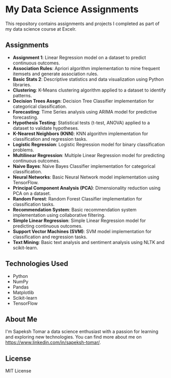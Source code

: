 # My Data Science Assignments

This repository contains assignments and projects I completed as part of my data science course at Excelr.

## Assignments

* **Assignment 1**: Linear Regression model on a dataset to predict continuous outcomes.
* **Association Rules**: Apriori algorithm implementation to mine frequent itemsets and generate association rules.
* **Basic Stats 2**: Descriptive statistics and data visualization using Python libraries.
* **Clustering**: K-Means clustering algorithm applied to a dataset to identify patterns.
* **Decision Trees Assgn**: Decision Tree Classifier implementation for categorical classification.
* **Forecasting**: Time Series analysis using ARIMA model for predictive forecasting.
* **Hypothesis Testing**: Statistical tests (t-test, ANOVA) applied to a dataset to validate hypotheses.
* **K-Nearest Neighbors (KNN)**: KNN algorithm implementation for classification and regression tasks.
* **Logistic Regression**: Logistic Regression model for binary classification problems.
* **Multilinear Regression**: Multiple Linear Regression model for predicting continuous outcomes.
* **Naive Bayes**: Naive Bayes Classifier implementation for categorical classification.
* **Neural Networks**: Basic Neural Network model implementation using TensorFlow.
* **Principal Component Analysis (PCA)**: Dimensionality reduction using PCA on a dataset.
* **Random Forest**: Random Forest Classifier implementation for classification tasks.
* **Recommendation System**: Basic recommendation system implementation using collaborative filtering.
* **Simple Linear Regression**: Simple Linear Regression model for predicting continuous outcomes.
* **Support Vector Machines (SVM)**: SVM model implementation for classification and regression tasks.
* **Text Mining**: Basic text analysis and sentiment analysis using NLTK and scikit-learn.

## Technologies Used

* Python
* NumPy
* Pandas
* Matplotlib
* Scikit-learn
* TensorFlow

## About Me

I'm Sapeksh Tomar a data science enthusiast with a passion for learning and exploring new technologies. You can find more about me on https://www.linkedin.com/in/sapeksh-tomar/.

## License

MIT License
